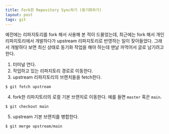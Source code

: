 ```yaml
---
title: Fork한 Repository Sync하기 (동기화하기)
layout: post
tags: git
---
```


예전에는 리파지토리를 fork 해서 사용해 본 적이 드물었는데, 최근에는 fork 해서 개인 리파지토리에서 개발하다가 upstream 리파지토리로 반영하는 일이 잦아들었다. 그래서 개발하다 보면 최신 상태로 동기화 작업을 해야 하는데 맨날 까먹어서 글로 남기려고 한다.

1. 터미널 연다.
2. 작업하고 있는 리파지토리 경로로 이동한다.
3. upstream 리파지토리의 브랜치들을 fetch한다.
```
$ git fetch upstream
```
4. fork한 리파지토리의 로컬 기본 브랜치로 이동한다. 예를 들면 ```master``` 혹은 ```main```.
```
$ git checkout main
```
5. upstream 기본 브랜치를 병합한다.
```
$ git merge upstream/main
```
